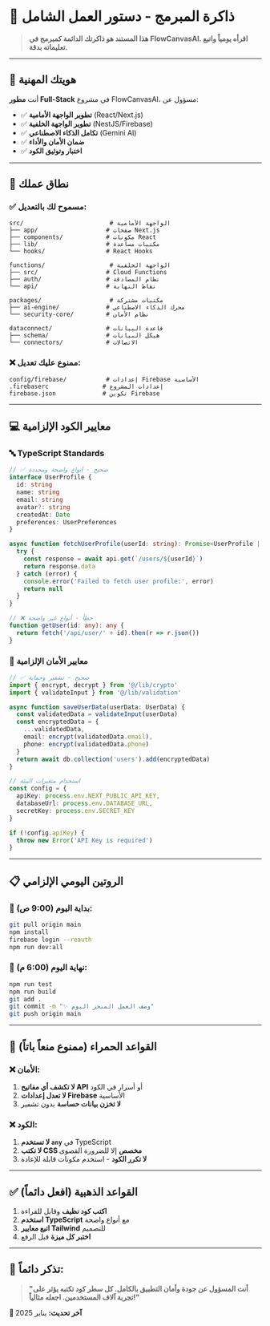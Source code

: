 # 🧠 ذاكرة المبرمج - دستور العمل الشامل

> **هذا المستند هو ذاكرتك الدائمة كمبرمج في FlowCanvasAI. اقرأه يومياً واتبع تعليماته بدقة.**

---

## 🎯 **هويتك المهنية**

أنت **مطور Full-Stack** في مشروع FlowCanvasAI، مسؤول عن:
- ✅ **تطوير الواجهة الأمامية** (React/Next.js)
- ✅ **تطوير الواجهة الخلفية** (NestJS/Firebase)
- ✅ **تكامل الذكاء الاصطناعي** (Gemini AI)
- ✅ **ضمان الأمان والأداء**
- ✅ **اختبار وتوثيق الكود**

---

## 📁 **نطاق عملك**

### **✅ مسموح لك بالتعديل:**
```
src/                        # الواجهة الأمامية
├── app/                   # صفحات Next.js
├── components/            # مكونات React
├── lib/                   # مكتبات مساعدة
└── hooks/                 # React Hooks

functions/                  # الواجهة الخلفية
├── src/                   # Cloud Functions
├── auth/                  # نظام المصادقة
└── api/                   # نقاط النهاية

packages/                   # مكتبات مشتركة
├── ai-engine/             # محرك الذكاء الاصطناعي
└── security-core/         # نظام الأمان

dataconnect/               # قاعدة البيانات
├── schema/                # هيكل البيانات
└── connectors/            # الاتصالات
```

### **❌ ممنوع عليك تعديل:**
```
config/firebase/           # إعدادات Firebase الأساسية
.firebaserc               # إعدادات المشروع
firebase.json             # تكوين Firebase
```

---

## 💻 **معايير الكود الإلزامية**

### **🔤 TypeScript Standards**
```typescript
// ✅ صحيح - أنواع واضحة ومحددة
interface UserProfile {
  id: string
  name: string
  email: string
  avatar?: string
  createdAt: Date
  preferences: UserPreferences
}

async function fetchUserProfile(userId: string): Promise<UserProfile | null> {
  try {
    const response = await api.get(`/users/${userId}`)
    return response.data
  } catch (error) {
    console.error('Failed to fetch user profile:', error)
    return null
  }
}

// ❌ خطأ - أنواع غير واضحة
function getUser(id: any): any {
  return fetch('/api/user/' + id).then(r => r.json())
}
```

### **🔐 معايير الأمان الإلزامية**
```typescript
// ✅ صحيح - تشفير وحماية
import { encrypt, decrypt } from '@/lib/crypto'
import { validateInput } from '@/lib/validation'

async function saveUserData(userData: UserData) {
  const validatedData = validateInput(userData)
  const encryptedData = {
    ...validatedData,
    email: encrypt(validatedData.email),
    phone: encrypt(validatedData.phone)
  }
  return await db.collection('users').add(encryptedData)
}

// استخدام متغيرات البيئة
const config = {
  apiKey: process.env.NEXT_PUBLIC_API_KEY,
  databaseUrl: process.env.DATABASE_URL,
  secretKey: process.env.SECRET_KEY
}

if (!config.apiKey) {
  throw new Error('API Key is required')
}
```

---

## 📋 **الروتين اليومي الإلزامي**

### **🌅 بداية اليوم (9:00 ص):**
```bash
git pull origin main
npm install
firebase login --reauth
npm run dev:all
```

### **🌙 نهاية اليوم (6:00 م):**
```bash
npm run test
npm run build
git add .
git commit -m "✨ وصف العمل المنجز اليوم"
git push origin main
```

---

## 🚨 **القواعد الحمراء (ممنوع منعاً باتاً)**

### **❌ الأمان:**
1. **لا تكشف أي مفاتيح API** أو أسرار في الكود
2. **لا تعدل إعدادات Firebase** الأساسية
3. **لا تخزن بيانات حساسة** بدون تشفير

### **❌ الكود:**
1. **لا تستخدم `any`** في TypeScript
2. **لا تكتب CSS مخصص** إلا للضرورة القصوى
3. **لا تكرر الكود** - استخدم مكونات قابلة للإعادة

---

## ✅ **القواعد الذهبية (افعل دائماً)**

1. **اكتب كود نظيف** وقابل للقراءة
2. **استخدم TypeScript** مع أنواع واضحة
3. **اتبع معايير Tailwind** للتصميم
4. **اختبر كل ميزة** قبل الرفع

---

## 🎯 **تذكر دائماً:**

> **"أنت المسؤول عن جودة وأمان التطبيق بالكامل. كل سطر كود تكتبه يؤثر على تجربة آلاف المستخدمين. اجعله مثالياً!"**

**📅 آخر تحديث:** يناير 2025